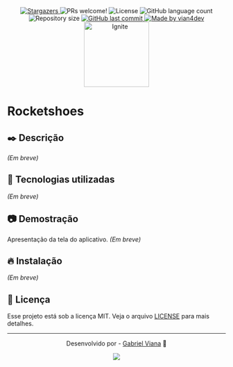 <div align="center">
  <a href="https://github.com/vian4dev/rocketshoes/stargazers">
    <img alt="Stargazers" src="https://img.shields.io/github/stars/vian4dev/rocketshoes?style=social">
  </a>
  
  <img alt="PRs welcome!" src="https://img.shields.io/static/v1?label=PRs&message=welcome&color=7159c1&labelColor=000000" />
  <img alt="License" src="https://img.shields.io/static/v1?label=license&message=MIT&color=7159c1&labelColor=000000">
  <img alt="GitHub language count" src="https://img.shields.io/github/languages/count/vian4dev/rocketshoes?color=%2304D361">
  <img alt="Repository size" src="https://img.shields.io/github/repo-size/vian4dev/rocketshoes">
	
  <a href="https://github.com/vian4dev/rocketshoes/commits/master">
    <img alt="GitHub last commit" src="https://img.shields.io/github/last-commit/vian4dev/rocketshoes">
  </a>
  
  <a href="https://www.linkedin.com/in/vianadev/">
    <img alt="Made by vian4dev" src="https://img.shields.io/badge/made%20by-vian4dev-%2304D361">
  </a>
</div>

<div align="center">
  <img src="https://www.rocketseat.com.br/assets/logos/ignite-reduced.svg" width="150" height="150" alt="Ignite">
</div>

# Rocketshoes

## ✒️ Descrição
_(Em breve)_

## 🚀 Tecnologias utilizadas
_(Em breve)_

## 📷 Demostração
Apresentação da tela do aplicativo.
_(Em breve)_

## 🔥 Instalação
_(Em breve)_

## 📝 Licença
Esse projeto está sob a licença MIT. Veja o arquivo [LICENSE](LICENSE) para mais detalhes.

---
<div align="center"> 
 <p>Desenvolvido por - <a href="https://github.com/vian4dev">Gabriel Viana</a> 🤖</p>
 
 <a href="https://www.linkedin.com/in/vianadev" target="_blank"><img src="https://img.shields.io/badge/-LinkedIn-%230077B5?style=for-the-badge&logo=linkedin&logoColor=white" target="_blank"></a> 
</div>
